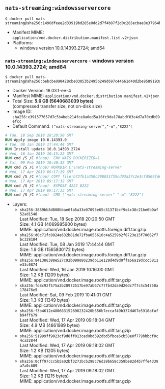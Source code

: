 ## `nats-streaming:windowsservercore`

```console
$ docker pull nats-streaming@sha256:1490dfeee2d33919bd285e0dd2d7f4b07f2d0c265ecbae0e37964bd09db1cf42
```

-	Manifest MIME: `application/vnd.docker.distribution.manifest.list.v2+json`
-	Platforms:
	-	windows version 10.0.14393.2724; amd64

### `nats-streaming:windowsservercore` - windows version 10.0.14393.2724; amd64

```console
$ docker pull nats-streaming@sha256:bebcbe090428cbe03053b2495b249d697c44661d40d2be9589193aeb62cd2b8f
```

-	Docker Version: 18.03.1-ee-4
-	Manifest MIME: `application/vnd.docker.distribution.manifest.v2+json`
-	Total Size: **5.6 GB (5640683039 bytes)**  
	(compressed transfer size, not on-disk size)
-	Image ID: `sha256:e391577657d7c5b4beb214fce8a0ed5a16fc9da178abdf83e4d7a70cdb09efcc`
-	Default Command: `["nats-streaming-server","-m","8222"]`

```dockerfile
# Tue, 18 Sep 2018 20:20:50 GMT
RUN Apply image 10.0.14393.0
# Tue, 08 Jan 2019 17:44:44 GMT
RUN Install update 10.0.14393.2724
# Wed, 16 Jan 2019 10:15:22 GMT
RUN cmd /S /C #(nop)  ENV NATS_DOCKERIZED=1
# Sat, 09 Feb 2019 10:40:32 GMT
RUN cmd /S /C #(nop) WORKDIR C:\nats-streaming-server
# Wed, 17 Apr 2019 09:17:29 GMT
RUN cmd /S /C #(nop) COPY file:b72fb1a350c298851f55cd93a37c2e3cfd569fd6d6f872d91cfbb98e5986074e in nats-streaming-server.exe 
# Wed, 17 Apr 2019 09:17:32 GMT
RUN cmd /S /C #(nop)  EXPOSE 4222 8222
# Wed, 17 Apr 2019 09:17:33 GMT
RUN cmd /S /C #(nop)  CMD ["nats-streaming-server" "-m" "8222"]
```

-	Layers:
	-	`sha256:3889bb8d808bbae6fa5a33e07093e65c31371bcf9e4c38c21be6b9af52ad1548`  
		Last Modified: Tue, 18 Sep 2018 20:20:50 GMT  
		Size: 4.1 GB (4069985900 bytes)  
		MIME: application/vnd.docker.image.rootfs.foreign.diff.tar.gzip
	-	`sha256:d0c71fc8924e632b81de72fba055610c4a5259b2f6723e15f70662f7bc328184`  
		Last Modified: Tue, 08 Jan 2019 17:44:44 GMT  
		Size: 1.6 GB (1565830172 bytes)  
		MIME: application/vnd.docker.image.rootfs.foreign.diff.tar.gzip
	-	`sha256:841388388e527c92b099880239db11e129d4d9d0ffa56a19dccc5811e33c0874`  
		Last Modified: Wed, 16 Jan 2019 10:16:00 GMT  
		Size: 1.2 KB (1209 bytes)  
		MIME: application/vnd.docker.image.rootfs.diff.tar.gzip
	-	`sha256:fd8c92f575a2b28972517be97ab67c77fb42da9d20dc7f7c4c54750a178476e5`  
		Last Modified: Sat, 09 Feb 2019 10:41:01 GMT  
		Size: 1.3 KB (1349 bytes)  
		MIME: application/vnd.docker.image.rootfs.diff.tar.gzip
	-	`sha256:f3b4612e480683152690232420b356b7eccaf49b337d467e5918afafb94ff679`  
		Last Modified: Wed, 17 Apr 2019 09:18:04 GMT  
		Size: 4.9 MB (4861989 bytes)  
		MIME: application/vnd.docker.image.rootfs.diff.tar.gzip
	-	`sha256:51999ff9023cf9d8ff013ced0bd392dbd5fbce6cb58e0f779bbbcf0c4ca22844`  
		Last Modified: Wed, 17 Apr 2019 09:18:02 GMT  
		Size: 1.2 KB (1205 bytes)  
		MIME: application/vnd.docker.image.rootfs.diff.tar.gzip
	-	`sha256:0cff97ccc5b5a02bf3273bcb298c76d29b658c359be82d4b7ffe4339a7a0c609`  
		Last Modified: Wed, 17 Apr 2019 09:18:02 GMT  
		Size: 1.2 KB (1215 bytes)  
		MIME: application/vnd.docker.image.rootfs.diff.tar.gzip
